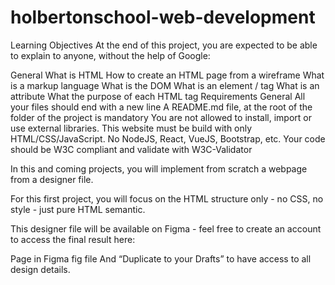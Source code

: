 # holbertonschool-web-development

Learning Objectives
At the end of this project, you are expected to be able to explain to anyone, without the help of Google:

General
What is HTML
How to create an HTML page from a wireframe
What is a markup language
What is the DOM
What is an element / tag
What is an attribute
What the purpose of each HTML tag
Requirements
General
All your files should end with a new line
A README.md file, at the root of the folder of the project is mandatory
You are not allowed to install, import or use external libraries. This website must be build with only HTML/CSS/JavaScript. No NodeJS, React, VueJS, Bootstrap, etc.
Your code should be W3C compliant and validate with W3C-Validator

In this and coming projects, you will implement from scratch a webpage from a designer file.

For this first project, you will focus on the HTML structure only - no CSS, no style - just pure HTML semantic.

This designer file will be available on Figma - feel free to create an account to access the final result here:

Page in Figma
fig file
And “Duplicate to your Drafts” to have access to all design details.
